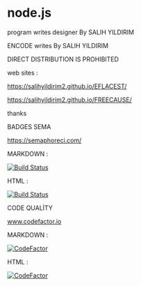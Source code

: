 # node.js
 program writes designer By SALIH YILDIRIM
 
 ENCODE writes By SALIH YILDIRIM

 
DIRECT DISTRIBUTION IS PROHIBITED

  

web sites :


https://salihyildirim2.github.io/EFLACEST/

https://salihyildirim2.github.io/FREECAUSE/

thanks 



BADGES SEMA

https://semaphoreci.com/

MARKDOWN :

[![Build Status](https://semaphoreci.com/api/v1/salihyildirim2-33/freecause/branches/master/badge.svg)](https://semaphoreci.com/salihyildirim2-33/freecause)

HTML :

<a href='https://semaphoreci.com/salihyildirim2-33/freecause'> <img src='https://semaphoreci.com/api/v1/salihyildirim2-33/freecause/branches/master/badge.svg' alt='Build Status'></a>

CODE QUALİTY 

www.codefactor.io

MARKDOWN :

[![CodeFactor](https://www.codefactor.io/repository/github/salihyildirim2/freecause/badge)](https://www.codefactor.io/repository/github/salihyildirim2/freecause)

HTML :

<a href="https://www.codefactor.io/repository/github/salihyildirim2/freecause"><img src="https://www.codefactor.io/repository/github/salihyildirim2/freecause/badge" alt="CodeFactor" /></a>



